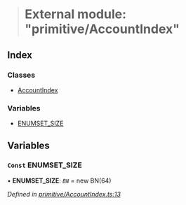 > # External module: "primitive/AccountIndex"

## Index

### Classes

* [AccountIndex](../classes/_primitive_accountindex_.accountindex.md)

### Variables

* [ENUMSET_SIZE](_primitive_accountindex_.md#const-enumset_size)

## Variables

### `Const` ENUMSET_SIZE

• **ENUMSET_SIZE**: *`BN`* =  new BN(64)

*Defined in [primitive/AccountIndex.ts:13](https://github.com/polkadot-js/api/blob/5e0f62c/packages/types/src/primitive/AccountIndex.ts#L13)*